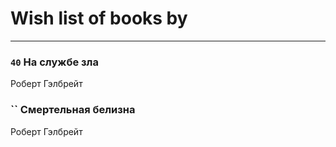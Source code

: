 # Wish list of books by [](https://plus.google.com/u/0/113479058458145129271/)
---

### `40` На службе зла
Роберт Гэлбрейт

### `` Смертельная белизна
Роберт Гэлбрейт


